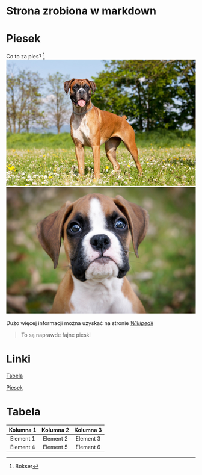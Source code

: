 # Strona zrobiona w markdown

# Piesek
Co to za pies? [^1]
![bokserek.jpg](bokserek.jpg)
![2.jpg](2.jpg)


Dużo więcej informacji można uzyskać na stronie *[Wikipedii](https://pl.wikipedia.org/wiki/Bokser_(rasa_psa))*

>To są naprawde fajne pieski

# Linki
[Tabela](#Tabela)

[Piesek](#Piesek)


# Tabela

|Kolumna 1|Kolumna 2|Kolumna 3|
|:---:|:---:|:---:|
|Element 1|Element 2|Element 3|
|Element 4|Element 5|Element 6|


[^1]:Bokser
